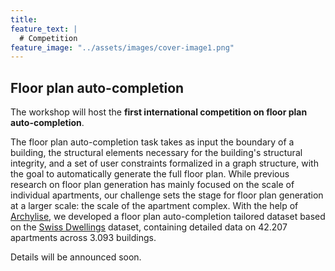 ```yaml
---
title:
feature_text: |
  # Competition
feature_image: "../assets/images/cover-image1.png"
---
```


## Floor plan auto-completion

The workshop will host the **first international competition on floor plan auto-completion**.

The floor plan auto-completion task takes as input the boundary of a building, the structural elements necessary for the building's structural integrity, and a set of user constraints formalized in a graph structure, with the goal to automatically generate the full floor plan. While previous research on floor plan generation has mainly focused on the scale of individual apartments, our challenge sets the stage for floor plan generation at a larger scale: the scale of the apartment complex. With the help of [Archylise](https://www.archilyse.com/), we developed a floor plan auto-completion tailored dataset based on the [Swiss Dwellings](https://zenodo.org/record/7070952) dataset, containing detailed data on 42.207 apartments across 3.093 buildings.

Details will be announced soon.